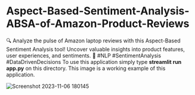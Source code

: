 # Aspect-Based-Sentiment-Analysis-ABSA-of-Amazon-Product-Reviews
🔍 Analyze the pulse of Amazon laptop reviews with this Aspect-Based Sentiment Analysis tool! Uncover valuable insights into product features, user experiences, and sentiments. 🚀 #NLP #SentimentAnalysis #DataDrivenDecisions
To use this application simply type **streamlit run app.py** on this directory.
This image is a working example of this application.

![Screenshot 2023-11-06 180145](https://github.com/ShreyUpadhyaya78/Aspect-Based-Sentiment-Analysis-ABSA-of-Amazon-Product-Reviews/assets/58781064/25ca9c81-5202-449a-8d9b-1d518f8860bd)
